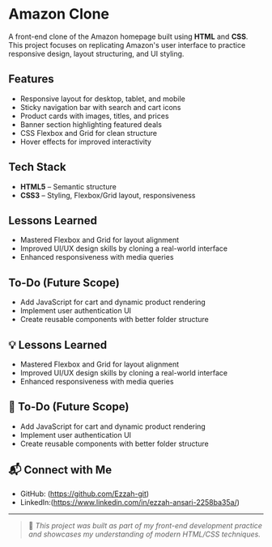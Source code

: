 # Amazon Clone

A front-end clone of the Amazon homepage built using **HTML** and **CSS**. This project focuses on replicating Amazon's user interface to practice responsive design, layout structuring, and UI styling.

##  Features

-  Responsive layout for desktop, tablet, and mobile
-  Sticky navigation bar with search and cart icons
-  Product cards with images, titles, and prices
-  Banner section highlighting featured deals
-  CSS Flexbox and Grid for clean structure
-  Hover effects for improved interactivity

##  Tech Stack

- **HTML5** – Semantic structure
- **CSS3** – Styling, Flexbox/Grid layout, responsiveness
<!-- - **JavaScript (optional)** – *(if added any dynamic functionality)* -->

## Lessons Learned

- Mastered Flexbox and Grid for layout alignment  
- Improved UI/UX design skills by cloning a real-world interface  
- Enhanced responsiveness with media queries  

## To-Do (Future Scope)

- Add JavaScript for cart and dynamic product rendering  
- Implement user authentication UI  
- Create reusable components with better folder structure


## 💡 Lessons Learned

- Mastered Flexbox and Grid for layout alignment  
- Improved UI/UX design skills by cloning a real-world interface  
- Enhanced responsiveness with media queries  

## 📌 To-Do (Future Scope)

- Add JavaScript for cart and dynamic product rendering  
- Implement user authentication UI  
- Create reusable components with better folder structure

## 📬 Connect with Me

- GitHub: (https://github.com/Ezzah-git)  
- LinkedIn:(https://www.linkedin.com/in/ezzah-ansari-2258ba35a/)  

---

> 🔖 *This project was built as part of my front-end development practice and showcases my understanding of modern HTML/CSS techniques.*


